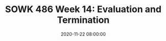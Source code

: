 ---
layout: single_presentation
name: sowk-486-week-14-evaluation-and-termination.md
title: "SOWK 486 Week 14: Evaluation and Termination"
date:  2020-11-22 08:00:00
presentation_id: BGbmNn
permalink: /BGbmNn/
redirect_from:
  - /presentations/BGbmNn/sowk-486-week-14-evaluation-and-termination
slides: 
  - slide_name: deck-6093-large-0.jpeg
    slide_text: >
      <p><strong>Location</strong>: Online - Zoom<br />
      <strong>Time</strong>: Monday’s from 5:30-8:15<br />
      <strong>Week 14</strong>:  11/23/20<br />
      <strong>Topic and Content Area</strong>: Evaluation and Termination<br />
      <strong>Reading Assignment</strong>: Hepworth et al. (2017) chapter 19<br />
      <strong>Assignments Due</strong>:</p>
      <ul>
      <li>
      <strong>A–02: Asynchronous Class Engagement</strong> What worked and did not work for the class 11/29/20 at 11:55 PM <em>via flipgrid</em>
      </li>
      <li>
      <strong>A–03: Reading Quiz</strong> for chapter 19 is due at 5:30 PM before class <em>via My Heritage</em>
      </li>
      </ul>
      <p><strong>Other Important Information</strong>: N/A</p>
      
  - slide_name: deck-6093-large-1.jpeg
    slide_text: >
      <ul>
      <li>Evaluation</li>
      <li>The evaluation process</li>
      <li>Terminationa</li>
      <li>Follow up</li>
      <li>Self Care</li>
      </ul>
      
  - slide_name: deck-6093-large-2.jpeg
    slide_text: >
      <blockquote>
      <p>We do evaluations because we must continually try to improve our professional skills and knowledge.</p>
      </blockquote>
      <ul>
      <li>To <strong>increase your own effectiveness</strong> as a worker requires feedback from others.</li>
      <li>We want to <strong>know how client systems experienced their work with us</strong> which gives them a chance to be heard (empowerment).</li>
      <li>Helps <strong>build the knowledge base of the profession</strong>.</li>
      </ul>
      
  - slide_name: deck-6093-large-3.jpeg
    slide_text: >
      <blockquote>
      <p>During the last 25 years the funding for social programs have become scarce and the demands for evaluation has increased. This increases accountability from social programs. Accountability in social work involves being responsible for and answerable to others for the quality and effectiveness of one’s efforts.</p>
      </blockquote>
      <blockquote>
      <p>There are different things that could get in the way of evaluation:</p>
      </blockquote>
      <ul>
      <li>Time consuming</li>
      <li>Clinician vulnerability (judgments)</li>
      <li>Lack of a routine system (not something done frequently)</li>
      <li>Insufficient effort focused on evaluation from agencies</li>
      <li>Deficient skills and training regarding use of evaluation approaches</li>
      </ul>
      
  - slide_name: deck-6093-large-4.jpeg
    slide_text: >
      <blockquote>
      <p>When a social worker is completing an evaluation there are some major thrusts and important terminology… We can think of it as the Four “E’s” of Evaluation</p>
      </blockquote>
      <ol>
      <li>Effort (Monitor ongoing operation)</li>
      <li>Effects (Assess the outcomes)</li>
      <li>Effectiveness (Succeeding at what you set out to accomplish)</li>
      <li>Efficiency (Doing it at a reasonable cost)</li>
      </ol>
      
  - slide_name: deck-6093-large-5.jpeg
    slide_text: >
      <blockquote>
      <p>Evaluation of practice follows the same planned change approach used in social work practice itself.</p>
      </blockquote>
      <ul>
      <li>
      <strong>Engagement</strong>: Define the problem to be evaluated</li>
      <li>
      <strong>Planning</strong>: Consider the type of research approach that might be appropriate</li>
      <li>
      <strong>Planning</strong>: Choose the best approach</li>
      <li>
      <strong>Implementation</strong>: Carried out</li>
      <li>
      <strong>Evaluation</strong>: Examine and evaluate the results of the research effort.</li>
      </ul>
      
  - slide_name: deck-6093-large-6.jpeg
    slide_text: >
      <blockquote>
      <p>There are a number of types of evaluations…</p>
      </blockquote>
      <ul>
      <li>
      <strong>Formative Evaluations</strong>: assess the adequacy or amount of effort directed at solving a client systems problem and gathering data during the actual intervention (i.e. teacher evaluations).</li>
      <li>
      <strong>Summarative Evaluations</strong>: an evaluation that takes place after completing the planned change process (i.e. end of semester examinations).</li>
      <li>
      <strong>Baseline</strong>: is a measure of the frequency, intensity, or duration of a behavior.</li>
      </ul>
      
  - slide_name: deck-6093-large-7.jpeg
    slide_text: >
      <blockquote>
      <p>There are a number of terms that are associated with evaluation.</p>
      </blockquote>
      <ul>
      <li>
      <strong>Validity</strong>-the extent to which you are measuring what you think you are measuring.</li>
      <li>
      <strong>Face validity</strong>-professional judgment about whether the measure actually measure what it is supposed to.</li>
      <li>
      <strong>Concurrent validity</strong> exists when scores on one instrument correlate well with scores on another instrument that is already considered valid.</li>
      <li>
      <strong>Predictive validity</strong>-when it can be used to predict future events.</li>
      <li>
      <strong>Reliability</strong>-is the extent to which an instrument measures the same phenomenon in the same way each time the measure is used.  Reliable instruments produce consistent results over time.</li>
      <li>
      <strong>Data</strong>: Gathering Methods-commonly used methods include surveys, scores of instruments, interviews with significant others, collected data, surveys or interviews, self reports, products which is achievement of a specific task or change in behavior, or observational measures these rely on others to observe a change in the clients behavior.</li>
      <li>
      <strong>Independent Variable</strong>: is the factor we think is responsible for causing certain behaviors, reactions or events.</li>
      <li>
      <strong>Dependent Variable</strong>: is the outcome or end product of the helping process.</li>
      <li>
      <strong>Generalizability</strong>: is the ability of a set of results in one situation to fit another circumstance or instance.
      <ul>
      <li>Generalization across the globe have resulted in numerous failures of practice and policy both in the US and across the globe.</li>
      </ul>
      </li>
      </ul>
      
  - slide_name: deck-6093-large-8.jpeg
    slide_text: >
      <blockquote>
      <p>Single-Subject Designs are research methods aimed at determining whether or not an intervention was successful.</p>
      </blockquote>
      <ul>
      <li>Often used with a single case or client.</li>
      <li>Is a method used when achievement of the goal is sufficiently important to be used as the primary outcome criterion.  This focus on the desired state and not the problem.</li>
      <li>A / B data points</li>
      <li>Prior to intervention and after intervention</li>
      </ul>
      
  - slide_name: deck-6093-large-9.jpeg
    slide_text: >
      <blockquote>
      <p>There are other forms of single system design studies that we can do.</p>
      </blockquote>
      <ul>
      <li>
      <strong>Goal Attainment Scaling</strong> is a method used when achievement of the goal is sufficiently important to be used as the primary outcome criterion.  This focus on the desired state and not the problem.</li>
      <li>
      <strong>Task achievement scaling</strong> is a method of evaluating the degree to which an identified set of tasks has been accomplished.</li>
      <li>
      <strong>Client satisfaction</strong> questionnaires are a series of questions designed to learn the reactions of the customer to various aspects of the products.</li>
      <li>
      <strong>Target problem scaling</strong> is a process where a problem is identified , a plan is implemented, and changes in target problems are measured to determine if the problem has changed in severity.</li>
      </ul>
      
  - slide_name: deck-6093-large-10.jpeg
    slide_text: >
      <blockquote>
      <p>Program evaluation can help determine whether or not one program is more effective or efficient than another.  Includes periodic as well as ongoing evaluation of the process and the outcomes.</p>
      </blockquote>
      <p>Program evaluation tools include:</p>
      <ul>
      <li>Needs Assessment</li>
      <li>Evaluability Assessment</li>
      <li>Process Analysis</li>
      <li>Program Outcome Analysis</li>
      <li>Continuous Quality Assurance Evaluations</li>
      <li>Program Monitoring</li>
      </ul>
      
  - slide_name: deck-6093-large-11.jpeg
    slide_text: >
      <p>PEER-EBD
      Participatory Evaluation and Expert Review for Classrooms Serving Students with EBD</p>
      <blockquote>
      <p>The PEER-EBD is a program evaluation that our school district participates in. It is an interesting means for evaluating a program.</p>
      </blockquote>
      <blockquote>
      <p>It is researched based, reviewing 18 different areas which are indicators of evidence-based practices in four categories (Systems &amp; Philosophy,Structure, Individual Programming: Builds Academic and Behavioral Competence, Climate &amp; Group Process). The questionnaire is quite lengthy to complete.</p>
      </blockquote>
      <blockquote>
      <p>There are three parts:</p>
      </blockquote>
      <ol>
      <li>Expert review (completed through observation, interviews, reviewing artifacts)</li>
      <li>Individual surveys</li>
      <li>Facilitated team assessment</li>
      </ol>
      
  - slide_name: deck-6093-large-12.jpeg
    slide_text: >
      <ul>
      <li>
      <strong>Lack of generalizability</strong>: One successful program may not necessarily be general to implement with other groups. Interventions that are effective for one client may not work as well for others.</li>
      <li>Wrong <strong>choice of evaluation tools</strong>.</li>
      <li>
      <strong>Ethical considerations</strong>: It is important to always involve clients in the evaluation process.  Doing research on clients without informing them is ethically wrong.</li>
      <li>
      <strong>No Buy in</strong>: Staff distrust of evaluation, they may feel they are being criticized or condemned.</li>
      <li>
      <strong>Difficulty</strong>: Clients may find the process overly time-consuming or intrusive.</li>
      </ul>
      
  - slide_name: deck-6093-large-13.jpeg
    slide_text: >
      <blockquote>
      <p>There are a few tasks that me must complete in the termination phase.</p>
      </blockquote>
      <ol>
      <li>Decide <strong>when to terminate</strong> the professional worker-client relationship.</li>
      <li>
      <strong>Evaluate achievement</strong> of the objectives.</li>
      <li>
      <strong>Maintain and continuing</strong> progress.</li>
      <li>
      <strong>Resolving emotional reactions</strong> of the worker and client.</li>
      <li>
      <strong>Make appropriate referrals</strong>. .</li>
      </ol>
      <ul>
      <li>Ultimately the goal at termination is to empower the client system</li>
      <li>Think about AMA, early termination… etc</li>
      </ul>
      
  - slide_name: deck-6093-large-14.jpeg
    slide_text: >
      <blockquote>
      <p>Whenever possible the worker should plan for termination and involve the client in the process.</p>
      </blockquote>
      <ul>
      <li>There may be different reactions and feelings when it comes time for termination on behalf the client and the worker.</li>
      <li>A way to help a client at termination is planning for it, address feelings about it, and summarize progress.</li>
      <li>Stabilization of change examples</li>
      </ul>
      <blockquote>
      <p>There are factors that will change the intensity of reactions.</p>
      </blockquote>
      <p>Factor | More Intense | Less Intense
      —- | —- | —-
      Time | Open ended relationships | Time-limited relationships
      Contact | Frequent contact | Infrequent
      Problem focus | personal problem focus | Environmental problem focus
      Outside supports | Limited supports | strong supports
      Level of intervention | Individual or family system | Organizational or community
      Emotional content | High level of emotional content | Low level of emotional content
      Type of group | treatment group | task group</p>
      
  - slide_name: deck-6093-large-15.jpeg
    slide_text: >
      <blockquote>
      <p>There is sufficient evidence that changes that occur in the context of therapeutic relationships do not necessarily carry over into other areas of client examples… we need to look for ways to make it more generalizable.</p>
      </blockquote>
      <ul>
      <li>Helping clients select <strong>relevant and appropriate situations</strong> to work on (client driven, addressing reason for coming in…)</li>
      <li>Helping clients <strong>build confidence</strong> in their own abilities (Strengths perspective, reviewing progress)</li>
      <li>
      <strong>Using multiple situations and settings</strong> when helping members learn new behaviors (addressing at home, work, school, practice examples)</li>
      <li>Using <strong>naturally occurring consequences</strong> rather than artificial ones (going out and doing it in real life vs. just with clinician)</li>
      <li>Extending treatment through <strong>use of follow up</strong> (Looking past the end of the services to monitor and follow up)</li>
      <li>
      <strong>Reducing setbacks in other environments</strong> (Getting outside supports involved, making environmental changes)</li>
      <li>Helping members confront future problems by <strong>teaching problem solving process</strong> (teach a man to fish… etc)</li>
      </ul>
      
  - slide_name: deck-6093-large-16.jpeg
    slide_text: >
      <blockquote>
      <p>Fink-Samnick, E. (2009) The professional resilience paradigm: Defining the next dimension of professional self-care. <em>Professional Case Management 14</em>(6):330-2. DOI: 10.1097/NCM.0b013e3181c3d483</p>
      </blockquote>
      <p>Fink-Samnick describes 20 strategies for self care in her The Professional Resilience Paradigm: The Next Dimension of Professional Self-Care</p>
      <ol>
      <li>
      <p>Value verses devalue your professional self (don’t undersell yourself)</p>
      </li>
      <li>
      <p>Have positive contacts with colleagues and peers (work with people who motivate you)</p>
      </li>
      <li>
      <p>Take that break (vacations, lunch… etc)</p>
      </li>
      <li>
      <p>Pace yourself (Working faster does not always yield increased output)</p>
      </li>
      <li>
      <p>Achieve validation</p>
      <ul>
      <li>Identify goals</li>
      <li>Engage with positive contacts</li>
      <li>Get a mentor</li>
      </ul>
      </li>
      <li>
      <p>Use the power of professional networking (Engage with professional associations &amp; networking sites to - Keep up with new trends and expand horizons &amp; opportunities)</p>
      </li>
      </ol>
      
  - slide_name: deck-6093-large-17.jpeg
    slide_text: >
      <ol start="7">
      <li>
      <p>Present with a presence</p>
      <ul>
      <li>How do others see you?</li>
      <li>How do you dress?</li>
      <li>How on edge do you feel?</li>
      </ul>
      </li>
      <li>
      <p>Laugh at least once a day</p>
      </li>
      <li>
      <p>Stop to take that long deep breath</p>
      </li>
      <li>
      <p>Develop a grounding list (favorite song, picture, aroma… etc)</p>
      </li>
      <li>
      <p>Stop and take 10</p>
      <ul>
      <li>10 seconds: process, breathe</li>
      <li>10 minutes: unsure what to say or do?</li>
      <li>10 hours: time for a day off?</li>
      <li>10 days: time for vacation?</li>
      <li>10 months: time for a new job?)</li>
      </ul>
      </li>
      <li>
      <p>Take control &amp; shift activities (walk away and shift gears)</p>
      </li>
      </ol>
      
  - slide_name: deck-6093-large-18.jpeg
    slide_text: >
      <ol start="13">
      <li>
      <p>Use creative visualization</p>
      </li>
      <li>
      <p>De-connect to Re-connect (Give distance to work get closer to life)</p>
      </li>
      <li>
      <p>Release frustration with a silent meow (They tense their body, open their mouth &amp; let loose!)</p>
      </li>
      <li>
      <p>Exercise</p>
      </li>
      <li>
      <p>turn off your professional switch</p>
      <ul>
      <li>Make it a ritual</li>
      <li>Have peers who are NOT in the biz</li>
      <li>Set limits for yourself plus others</li>
      </ul>
      </li>
      <li>
      <p>Think of teflon</p>
      <ul>
      <li>Stay attuned to boundaries</li>
      <li>Don’t let the tough stuff stick!</li>
      <li>Anticipate &amp; let things roll off!</li>
      </ul>
      </li>
      </ol>
      
  - slide_name: deck-6093-large-19.jpeg
    slide_text: >
      <ol start="19">
      <li>
      <p>Revision honestly and regularly</p>
      <ul>
      <li>Revise previously defined life goals</li>
      <li>Define an individualized schedule</li>
      <li>Identify realistic obstacles to the schedule’s implementation</li>
      <li>Progress with a plan to reflect your current perspective.</li>
      </ul>
      </li>
      <li>
      <p>Share professional resilience with health and human services professionals everywhere</p>
      </li>
      </ol>
      
presentation_description: >
  <p>Assessments are in important aspect of social work and direct practice with clients. We should be participating in assessments of our own practice and the interventions that we complete with clients. There are a number of ways about going through that. The agenda for today is to look at the following:</p>
  <ul>
  <li>Evaluation</li>
  <li>The evaluation process</li>
  <li>Terminationa</li>
  <li>Follow up</li>
  <li>Self Care</li>
  </ul>
  
downloadable_slides: deck-6093.pdf
slides_count: 20
header:
  teaser: deck-6093-thumb-0.jpeg
presentation_video:
location: "Heritage University"
tags:
  - Heritage University
  - BASW Program
  - SOWK 486w
---